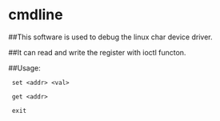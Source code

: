 # cmdline

##This software is used to debug the linux char device driver. 

##It can read and write the register with ioctl functon.

##Usage:

     set <addr> <val>
     
     get <addr>
     
     exit
     
